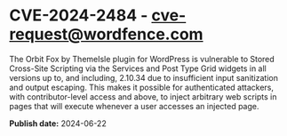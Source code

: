 # CVE-2024-2484 - cve-request@wordfence.com

The Orbit Fox by ThemeIsle plugin for WordPress is vulnerable to Stored Cross-Site Scripting via the Services and Post Type Grid widgets in all versions up to, and including, 2.10.34 due to insufficient input sanitization and output escaping. This makes it possible for authenticated attackers, with contributor-level access and above, to inject arbitrary web scripts in pages that will execute whenever a user accesses an injected page.

**Publish date:** 2024-06-22
